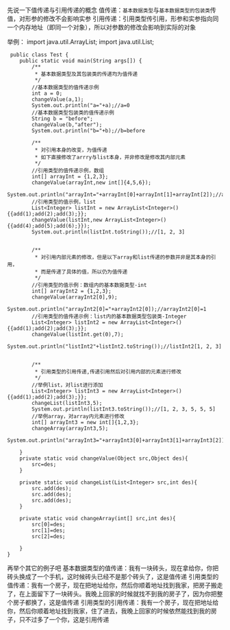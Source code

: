 先说一下值传递与引用传递的概念
值传递：`基本数据类型`与`基本数据类型的包装类`传值，对形参的修改不会影响实参
引用传递：引用类型传引用，形参和实参指向同一个内存地址（即同一个对象），所以对参数的修改会影响到实际的对象

举例：
    import java.util.ArrayList;
    import java.util.List;

	 public class Test {
        public static void main(String args[]) {
            /**
             * 基本数据类型及其包装类的传递均为值传递
             */
            //基本数据类型的值传递示例
            int a = 0;
            changeValue(a,1);
            System.out.println("a="+a);//a=0
            //基本数据类型包装类的值传递示例
            String b = "before";
            changeValue(b,"after");
            System.out.println("b="+b);//b=before
    
            /**
             * 对引用本身的改变，为值传递
             * 如下直接修改了arrry与list本身，并非修改是修改其内部元素
             */
            //引用类型的值传递示例，数组
            int[] arrayInt = {1,2,3};
            changeValue(arrayInt,new int[]{4,5,6});
            System.out.println("arrayInt="+arrayInt[0]+arrayInt[1]+arrayInt[2]);//arrayInt=123
            //引用类型的值示例，list
            List<Integer> listInt = new ArrayList<Integer>(){{add(1);add(2);add(3);}};
            changeValue(listInt,new ArrayList<Integer>(){{add(4);add(5);add(6);}});
            System.out.println(listInt.toString());//[1, 2, 3]
    
    
            /**
             * 对引用内部元素的修改，但是以下array和list传递的参数并非是其本身的引用，
             * 而是传递了具体的值，所以仍为值传递
             */
            //引用类型的值示例：数组内的基本数据类型-int
            int[] arrayInt2 = {1,2,3};
            changeValue(arrayInt2[0],9);
            System.out.println("arrayInt2[0]="+arrayInt2[0]);//arrayInt2[0]=1
            //引用类型的值传递示例：list内的基本数据类型包装类-Integer
            List<Integer> listInt2 = new ArrayList<Integer>(){{add(1);add(2);add(3);}};
            changeValue(listInt.get(0),7);
            System.out.println("listInt2"+listInt2.toString());//listInt2[1, 2, 3]
    
    
            /**
             * 引用类型的引用传递,传递引用然后对引用内部的元素进行修改
             */
            //举例list，对list进行添加
            List<Integer> listInt3 = new ArrayList<Integer>(){{add(1);add(2);add(3);}};
            changeList(listInt3,5);
            System.out.println(listInt3.toString());//[1, 2, 3, 5, 5, 5]
            //举例array，对array内元素进行修改
            int[] arrayInt3 = new int[]{1,2,3};
            changeArray(arrayInt3,5);
            System.out.println("arrayInt3="+arrayInt3[0]+arrayInt3[1]+arrayInt3[2]);//arrayInt3=555
    
        }
        private static void changeValue(Object src,Object des){
            src=des;
        }
    
        private static void changeList(List<Integer> src,int des){
            src.add(des);
            src.add(des);
            src.add(des);
        }
    
        private static void changeArray(int[] src,int des){
            src[0]=des;
            src[1]=des;
            src[2]=des;
    
        }
    }

再举个其它的例子吧
基本数据类型的值传递：我有一块砖头，现在拿给你，你把砖头换成了一个手机，这时候砖头已经不是那个砖头了，这是值传递
引用类型的值传递：我有一个房子，现在把地址给你，然后你顺着地址找到我家，把房子搬走了，在上面留下了一块砖头。我晚上回家的时候就找不到我的房子了，因为你把整个房子都换了，这是值传递
引用类型的引用传递：我有一个房子，现在把地址给你，然后你顺着地址找到我家，住了进去，我晚上回家的时候依然能找到我的房子，只不过多了一个你，这是引用传递
